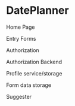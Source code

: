 # DatePlanner

Home Page

Entry Forms

Authorization

Authorization Backend

Profile service/storage

Form data storage

Suggester
